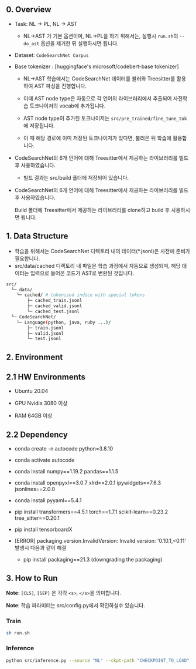 ## 0. Overview

- Task: NL -> PL, NL -> AST

  - NL->AST 가 기본 옵션이며, NL->PL을 하기 위해서는, 실행시 ```run.sh```의 ```--do_ast``` 옵션을 제거한 뒤 실행하시면 됩니다.
  
- Dataset: ```CodeSearchNet Corpus```

- Base tokenizer : [huggingface's microsoft/codebert-base tokenizer]
  
  - NL->AST 학습에서는 CodeSearchNet 데이터를 불러와 Treesitter를 활용하여 AST 파싱을 진행합니다.
   
  - 이때 AST node type은 자동으로 각 언어의 라이브러리에서 추출되어 사전학습 토크나이저의 vocab에 추가됩니다.
  
  - AST node type이 추가된 토크나이저는 ```src/pre_trained/fine_tune_tok```에 저장됩니다.
  
  - 이 때 해당 경로에 이미 저장된 토크나이저가 있다면, 불러온 뒤 학습에 활용합니다.

- CodeSearchNet의 6개 언어에 대해 Treesitter에서 제공하는 라이브러리를 빌드 후 사용하였습니다.

  - 빌드 결과는 src/build 폴더에 저장되어 있습니다.

- CodeSearchNet의 6개 언어에 대해 Treesitter에서 제공하는 라이브러리를 빌드 후 사용하였습니다.

  Build 폴더에 Treesitter에서 제공하는 라이브러리를 clone하고 build 후 사용하시면 됩니다. 

## 1. Data Structure

- 학습을 위해서는 CodeSearchNet 디렉토리 내의 데이터(*.jsonl)은 사전에 준비가 필요합니다.
- src/data/cached 디렉토리 내 파일은 학습 과정에서 자동으로 생성되며, 해당 데이터는 입력으로 들어온 코드가 AST로 변환된 것입니다.

```sh
src/
  └─ data/
    └─ cached/ # tokenized indice with special tokens
        ├─ cached_train.jsonl
        ├─ cached_valid.jsonl
        └─ cached_test.jsonl
  └─ CodeSearchNet/ 
    └─ Language(python, java, ruby ...)/
        ├─ train.jsonl
        ├─ valid.jsonl
        └─ test.jsonl
```

## 2. Environment

## 2.1 HW Environments

  - Ubuntu 20.04
  
  - GPU Nvidia 3080 이상

  - RAM 64GB 이상


## 2.2 Dependency 

- conda create -n autocode python=3.8.10
- conda activate autocode
- conda install numpy==1.19.2 pandas==1.1.5
- conda install openpyxl==3.0.7 xlrd==2.0.1 ipywidgets==7.6.3 jsonlines==2.0.0
- conda install pyyaml==5.4.1 
- pip install transformers==4.5.1 torch==1.7.1 scikit-learn==0.23.2 tree_sitter==0.20.1
- pip install tensorboardX
- [ERROR] packaging.version.InvalidVersion: Invalid version: '0.10.1,<0.11' 발생시 다음과 같이 해결

  - pip install packaging==21.3 (downgrading the packaging)

## 3. How to Run

**Note**: ```[CLS]```, ```[SEP]``` 은 각각 ```<s>```, ```</s>```을 의미합니다.

**Note**: 학습 파라미터는 src/config.py에서 확인하실수 있습니다.

### Train
```sh
sh run.sh
```

### Inference
```sh
python src/inference.py --source "NL" --ckpt-path "CHECKPOINT_TO_LOAD"
```
